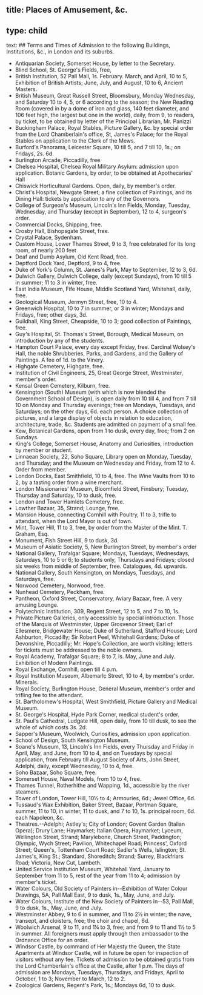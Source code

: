 title: Places of Amusement, &c.
----
type: child
----
text: ## Terms and Times of Admission to the following Buildings, Institutions, &c., in London and its suburbs.

* <span class="u-smcp">Antiquarian Society,</span> Somerset House, by letter to the Secretary.
* <span class="u-smcp">Blind School,</span> St. George's Fields, free,
* <span class="u-smcp">British Institution,</span> 52 Pall Mall, 1s. February. March, and April, 10 to 5, Exhibition of British Artists; June, July, and August, 10 to 6, Ancient Masters.
* <span class="u-smcp">British Museum,</span> Great Russell Street, Bloomsbury, Monday Wednesday, and Saturday 10 to 4, 5, or 6 according to the season; the New Reading Room (covered in by a dome of iron and glass, 140 feet diameter, and 106 feet high, the largest but one in the world), daily, from 9, to readers, by ticket, to be obtained by letter of the Principal Librarian, Mr. Panizzi
* <span class="u-smcp">Buckingham Palace, Royal Stables, Picture Gallery, &c.</span> by special order from the Lord Chamberlain's office, St, James's Palace; for the Royal Stables on application to the Clerk of the Mews.
* <span class="u-smcp">Burford's Panorama,</span> Leicester Square, 10 till 5, and 7 till 10, 1s.; on Fridays, 2s. 6d.
* <span class="u-smcp">Burlington Arcade,</span> Piccadilly, free
* <span class="u-smcp">Chelsea Hospital,</span> Chelsea Royal Military Asylum: admission upon application. Botanic Gardens, by order, to be obtained at Apothecaries' Hall
* <span class="u-smcp">Chiswick Horticultural Gardens.</span> Open, daily, by member's order.
* <span class="u-smcp">Christ's Hospital,</span> Newgate Street; a fine collection of Paintings, and its Dining Hall: tickets by application to any of the Governors.
* <span class="u-smcp">College of Surgeon's Museum,</span> Lincoln's Inn Fields, Monday, Tuesday, Wednesday, and Thursday (except in September), 12 to 4, surgeon's order.
* <span class="u-smcp">Commercial Docks,</span> Shipping, free.
* <span class="u-smcp">Crosby Hall,</span> Bishopsgate Street, free.
* <span class="u-smcp">Crystal Palace,</span> Sydenham.
* <span class="u-smcp">Custom House,</span> Lower Thames Street, 9 to 3, free celebrated for its long room, of nearly 200 feet
* <span class="u-smcp">Deaf and Dumb Asylum,</span> Old Kent Road, free.
* <span class="u-smcp">Deptford Dock Yard,</span> Deptford, 9 to 4, free.
* <span class="u-smcp">Duke of York's Column,</span> St. James's Park, May to September, 12 to 3, 6d.
* <span class="u-smcp">Dulwich Gallery,</span> Dulwich College, daily (except Sundays), from 10 till 5 in summer; 11 to 3 in winter, free.
* <span class="u-smcp">East India Museum,</span> Fife House, Middle Scotland Yard, Whitehall, daily, free.
* <span class="u-smcp">Geological Museum,</span> Jermyn Street, free, 10 to 4.
* <span class="u-smcp">Greenwich Hospital,</span> 10 to 7 in summer, or 3 in winter; Mondays and Fridays, free; other days, 3d.
* <span class="u-smcp">Guildhall, King Street,</span> Cheapside, 10 to 3; good collection of Paintings, free.
* <span class="u-smcp">Guy's Hospital,</span> St. Thomas's Street, Borough, Medical Museum, on introduction by any of the students.
* <span class="u-smcp">Hampton Court Palace,</span> every day except Friday, free. Cardinal Wolsey's Hall, the noble Shrubberies, Parks, and Gardens, and the Gallery of Paintings. A fee of 1d. to the Vinery.
* <span class="u-smcp">Highgate Cemetery,</span> Highgate, free.
* <span class="u-smcp">Institution of Civil Engineers,</span> 25, Great George Street, Westminster, member's order.
* <span class="u-smcp">Kensal Green Cemetery,</span> Kilburn, free.
* <span class="u-smcp">Kensington (South) Museum</span> (with which is now blended the Government School of Design), is open daily from 10 till 4, and from 7 till 10 on Monday and Thursday evenings; free on Mondays, Tuesdays, and Saturdays; on the other days, 6d. each person. A choice collection of pictures, and a large display of objects in relation to education, architecture, trade, &c. Students are admitted on payment of a small fee.
* <span class="u-smcp">Kew, Botanical Gardens,</span> open from 1 to dusk, every day, free; from 2 on Sundays.
* <span class="u-smcp">King's College,</span> Somerset House, Anatomy and Curiosities, introduction by member or student.
* <span class="u-smcp">Linnaean Society,</span> 22, Soho Square, Library open on Monday, Tuesday, and Thursday; and the Museum on Wednesday and Friday, from 12 to 4. Order from member.
* <span class="u-smcp">London Docks,</span> East Smithfield, 10 to 4, free. The Wine Vaults from 10 to 2, by a tasting order from a wine merchant.
* <span class="u-smcp">London Missionaries' Museum,</span> Bloomfield Street, Finsbury; Tuesday, Thursday and Saturday, 10 to dusk, free.
* <span class="u-smcp">London and Tower Hamlets Cemetery,</span> free.
* <span class="u-smcp">Lowther Bazaar,</span> 35, Strand; Lounge, free.
* <span class="u-smcp">Mansion House,</span> connecting Cornhill with Poultry, 11 to 3, trifle to attendant, when the Lord Mayor is out of town.
* <span class="u-smcp">Mint,</span> Tower Hill, 11 to 3, free, by order from the Master of the Mint. T. Graham, Esq.
* <span class="u-smcp">Monument, Fish Street Hill,</span> 9 to dusk, 3d.
* <span class="u-smcp">Museum of Asiatic Society,</span> 5, New Burlington Street, by member's order
* <span class="u-smcp">National Gallery,</span> Trafalgar Square; Mondays, Tuesdays, Wednesdays, Saturdays, 10 to 5 or 6; to students only, Thursdays and Fridays; closed six weeks from middle of September, free. Catalogues, 4d. upwards.
* <span class="u-smcp">National Gallery,</span> South Kensington, on Mondays, Tuesdays, and Saturdays, free.
* <span class="u-smcp">Norwood Cemetery,</span> Norwood, free.
* <span class="u-smcp">Nunhead Cemetery,</span> Peckham, free.
* <span class="u-smcp">Pantheon,</span> Oxford Street, Conservatory, Aviary Bazaar, free. A very amusing Lounge.
* <span class="u-smcp">Polytechnic Institution,</span> 309, Regent Street, 12 to 5, and 7 to 10, 1s.
* <span class="u-smcp">Private Picture Galleries,</span> only accessible by special introduction. Those of the Marquis of Westminster, Upper Grosvenor Street; Earl of Ellesmere, Bridgewater House; Duke of Sutherland, Stafford House; Lord Ashburton, Piccadilly; Sir Robert Peel, Whitehall Gardens; Duke of Devonshire, Piccadilly; Mr. Hope's Collection, are worth visiting; letters for tickets must be addressed to the noble owners.
* <span class="u-smcp">Royal Academy,</span> Trafalgar Square; 8 to 7, Is. May, June and July. Exhibition of Modern Paintings.
* <span class="u-smcp">Royal Exchange, Cornhill,</span> open till 4 p.m.
* <span class="u-smcp">Royal Institution Museum,</span> Albemarlc Street, 10 to 4, by member's order. Minerals.
* <span class="u-smcp">Royal Society,</span> Burlington House, General Museum, member's order and trifling fee to the attendant.
* <span class="u-smcp">St. Bartholomew's Hospital,</span> West Smithfield, Picture Gallery and Medical Museum.
* <span class="u-smcp">St. George's Hospital,</span> Hyde Park Corner, medical student's order.
* <span class="u-smcp">St. Paul's Cathedral,</span> Ludgate Hill, open daily, from 10 till dusk, to see the whole of which costs 3s. 2d.
* <span class="u-smcp">Sapper's Museum,</span> Woolwich, Curiosities, admission upon application.
* <span class="u-smcp">School of Design,</span> South Kensington Museum.
* <span class="u-smcp">Soane's Museum,</span> 13, Lincoln's Inn Fields, every Thursday and Friday in April, May, and June, from 10 to 4, and on Tuesdays by special application, from February till August Society of Arts, John Street, Adelphi, daily, except Wednesday, 10 to 4, free.
* <span class="u-smcp">Soho Bazaar,</span> Soho Square, free.
* <span class="u-smcp">Somerset House,</span> Naval Models, from 10 to 4, free.
* <span class="u-smcp">Thames Tunnel,</span> Rotherhithe and Wapping, 1d., accessible by the river steamers.
* <span class="u-smcp">Tower of London, Tower Hill,</span> 10½ to 4; Armouries, 6d.; Jewel Office, 6d.
* <span class="u-smcp">Tussaud's Wax Exhibition,</span> Baker Street, Bazaar, Portman Square, summer, 11 to 10, in winter, 11 to dusk, and 7 to 10, 1s. principal room, 6d. each Napoleon, &c.
* <span class="u-smcp">Theatres.</span>--Adelphi; Astley's; City of London; Govent Garden (Italian Opera); Drury Lane; Haymarket; Italian Opera, Haymarket; Lyceum, Wellington Street, Strand; Marylebone, Church Street, Paddington; Olympic, Wych Street; Pavilion, Whitechapel Road; Princess', Oxford Street; Queen's, Tottenham Court Road; Sadler's Wells, Islington; St. James's, King St.; Standard, Shoreditch; Strand; Surrey, Blackfriars Road; Victoria, New Cut, Lambeth.
* <span class="u-smcp">United Service Institution Museum,</span> Whitehall Yard, January to September from 11 to 5, rest of the year from 11 to 4; admission by member's ticket.
* <span class="u-smcp">Water Colours, Old Society of Painters in</span>--Exhibition of Water Colour Drawings, 5A, Pall Mall East, 9 to dusk, 1s., May, June, and July.
* <span class="u-smcp">Water Colours, Institute of the New Society of Painters in</span>--53, Pall Mall, 9 to dusk, 1s., May, June, and July.
* <span class="u-smcp">Westminster Abbey,</span> 9 to 6 in summer, and 11 to 2½ in winter; the nave, transept, and cloisters, free; the choir and chapel, 6d.
* <span class="u-smcp">Woolwich Arsenal,</span> 9 to 11, and 1¼ to 3, free; and from 9 to 11 and 1½ to 5 in summer. All foreigners must apply through then ambassador to the Ordnance Office for an order.
* <span class="u-smcp">Windsor Castle,</span> by command of Her Majesty the Queen, the State Apartments at Windsor Castle, will in future be open for inspection of visitors without any fee. Tickets of admission to be obtained gratis from the Lord Chamberlain's office at the Castle, after 1 p.m. The days of admission are Mondays, Tuesdays, Thursdays, and Fridays, April to October, 1 to 3; November to March, 12 to 2.
* <span class="u-smcp">Zoological Gardens,</span> Regent's Park, 1s.; Mondays 6d, 10 to dusk.